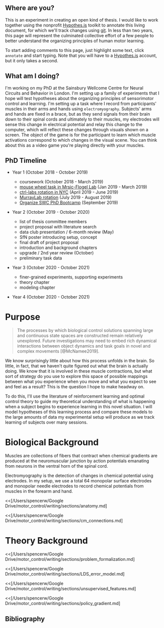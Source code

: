 <!--

How does this document work?

Here is general stuff about the page. Below that add "mdmerge" CLI links to transclude other markdown documents into this one, similar to latex chapters/includes.

Then we run compile, a python script that invokes pypandoc, which adds a header and puts it all into a template which references pandoc.css

TODO:
	make the layout more small-screen friendly (rearrange the TOC)
	think about how to include footnotes in the sidebar?

 -->

## Where are you?

This is an experiment in creating an open kind of thesis. I would like to work together using the nonprofit <a href="https://web.hypothes.is/" target="_blank">Hypothes.is</a> toolkit to annotate this living document, for which we'll track changes using [git](www.github.com/spewil/). In less than two years, this page will represent the culminated collective effort of a few people to better understand the organizing principles of human motor learning.

To start adding comments to this page, just highlight some text, click `annotate` and start typing. Note that you will have to a <a href="https://web.hypothes.is/" target="_blank">Hypothes.is</a> account, but it only takes a second.

## What am I doing?

I'm working on my PhD at the Sainsbury Wellcome Centre for Neural Circuits and Behavior in London. I'm setting up a family of experiments that I hope will test hypotheses about the organizing principles of sensorimotor control and learning. I'm setting up a task where I record from participants' muscles in their arms and hands using `electromyography`. Subjects' arms and hands are fixed in a brace, but as they send signals from their brain down to their spinal cords and ultimately to their muscles, my electrodes will sense this change in electrical potential and relay this change to the computer, which will reflect these changes through visuals shown on a screen. The object of the game is for the participant to learn which muscle activations correspond to which changes in the visual scene. You can think about this as a video game you're playing directly with your muscles.

## PhD Timeline

- Year 1 (October 2018 - October 2019)
  - coursework (October 2018 - March 2019)
  - <a href="/phd/rotations/mouse_ball.html" target="_blank">mouse wheel task in Mrsic-Flogel Lab</a> (Jan 2019 - March 2019)
  - <a href="/phd/rotations/ctrl-labs.html" target="_blank">ctrl-labs rotation in NYC</a> (April 2019 - June 2019)
  - <a href="https://www.sainsburywellcome.org/web/groups/murray-lab" target="_blank">MurrayLab rotation</a> (July 2019 - August 2019)
  - <a href="https://github.com/swcphd/greyboxes" target="_blank">Organize SWC PhD Bootcamp</a> (September 2019)

- Year 2 (October 2019 - October 2020)
	- list of thesis committee members
	- project proposal with literature search
	- data club presentation / 6-month review (May)
	- SfN poster introducing setup, concept
	- final draft of project proposal
	- introduction and background chapters
	- upgrade / 2nd year review (October)
	- preliminary task data
- Year 3 (October 2020 - October 2021)
	- finer-grained experiments, supporting experiments
	- theory chapter
	- modeling chapter
- Year 4 (October 2020 - October 2021)

# Purpose

> The processes by which biological control solutions spanning large and continuous state spaces are constructed remain relatively unexplored. Future investigations may need to embed rich dynamical interactions between object dynamics and task goals in novel and complex movements [@McNamee2019].

We know surprisingly little about how this process unfolds in the brain. So little, in fact, that we haven't quite figured out what the brain is actually doing. We know that it is involved in these muscle contractions, but what sort of strategy do you use to explore this space of possible mappings between what you experience when you move and what you expect to see and feel as a result? This is the question I hope to make headway on.

To do this, I'll use the literature of reinforcement learning and optimal control theory to guide my theoretical understanding of what is happening when a subject begins to experience learning in this novel situation. I will model hypotheses of this learning process and compare these models to the large amounts of data my experimental setup will produce as we track learning of subjects over many sessions.


# Biological Background

Muscles are collections of fibers that contract when chemical gradients are produced at the neuromuscular junction by action potentials emanating from neurons in the ventral horn of the spinal cord.

Electromyography is the detection of changes in chemical potential using electrodes. In my setup, we use a total 64 monopolar surface electrodes and monopolar needle electrodes to record chemical potentials from muscles in the forearm and hand.

<<[/Users/spencerw/Google Drive/motor_control/writing/sections/anatomy.md]

<<[/Users/spencerw/Google Drive/motor_control/writing/sections/cm_connections.md]

# Theory Background

<<[/Users/spencerw/Google Drive/motor_control/writing/sections/problem_formalization.md]

<<[/Users/spencerw/Google Drive/motor_control/writing/sections/LDS_error_model.md]

<<[/Users/spencerw/Google Drive/motor_control/writing/sections/unsupervised_features.md]

<<[/Users/spencerw/Google Drive/motor_control/writing/sections/policy_gradient.md]

## Bibliography